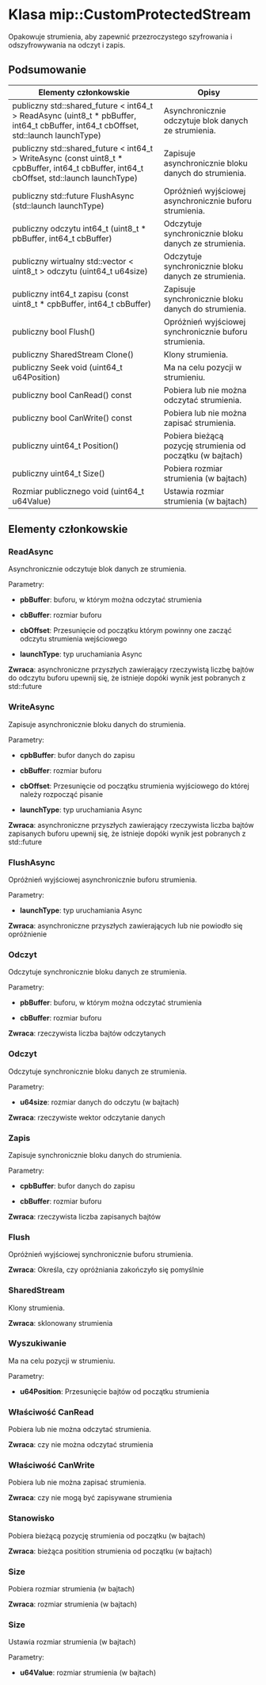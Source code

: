 # <a name="class-mipcustomprotectedstream"></a>Klasa mip::CustomProtectedStream 
Opakowuje strumienia, aby zapewnić przezroczystego szyfrowania i odszyfrowywania na odczyt i zapis.
  
## <a name="summary"></a>Podsumowanie
 Elementy członkowskie                        | Opisy                                
--------------------------------|---------------------------------------------
publiczny std::shared_future < int64_t > ReadAsync (uint8_t * pbBuffer, int64_t cbBuffer, int64_t cbOffset, std::launch launchType)  |  Asynchronicznie odczytuje blok danych ze strumienia.
publiczny std::shared_future < int64_t > WriteAsync (const uint8_t * cpbBuffer, int64_t cbBuffer, int64_t cbOffset, std::launch launchType)  |  Zapisuje asynchronicznie bloku danych do strumienia.
publiczny std::future<bool> FlushAsync (std::launch launchType)  |  Opróżnień wyjściowej asynchronicznie buforu strumienia.
 publiczny odczytu int64_t (uint8_t * pbBuffer, int64_t cbBuffer)  |  Odczytuje synchronicznie bloku danych ze strumienia.
publiczny wirtualny std::vector < uint8_t > odczytu (uint64_t u64size)  |  Odczytuje synchronicznie bloku danych ze strumienia.
 publiczny int64_t zapisu (const uint8_t * cpbBuffer, int64_t cbBuffer)  |  Zapisuje synchronicznie bloku danych do strumienia.
 publiczny bool Flush()  |  Opróżnień wyjściowej synchronicznie buforu strumienia.
 publiczny SharedStream Clone()  |  Klony strumienia.
 publiczny Seek void (uint64_t u64Position)  |  Ma na celu pozycji w strumieniu.
 publiczny bool CanRead() const  |  Pobiera lub nie można odczytać strumienia.
 publiczny bool CanWrite() const  |  Pobiera lub nie można zapisać strumienia.
 publiczny uint64_t Position()  |  Pobiera bieżącą pozycję strumienia od początku (w bajtach)
 publiczny uint64_t Size()  |  Pobiera rozmiar strumienia (w bajtach)
 Rozmiar publicznego void (uint64_t u64Value)  |  Ustawia rozmiar strumienia (w bajtach)
  
## <a name="members"></a>Elementy członkowskie
  
### <a name="readasync"></a>ReadAsync
Asynchronicznie odczytuje blok danych ze strumienia.

Parametry:  
* **pbBuffer**: buforu, w którym można odczytać strumienia 


* **cbBuffer**: rozmiar buforu 


* **cbOffset**: Przesunięcie od początku którym powinny one zacząć odczytu strumienia wejściowego 


* **launchType**: typ uruchamiania Async



  
**Zwraca**: asynchroniczne przyszłych zawierający rzeczywistą liczbę bajtów do odczytu buforu upewnij się, że istnieje dopóki wynik jest pobranych z std::future
  
### <a name="writeasync"></a>WriteAsync
Zapisuje asynchronicznie bloku danych do strumienia.

Parametry:  
* **cpbBuffer**: bufor danych do zapisu 


* **cbBuffer**: rozmiar buforu 


* **cbOffset**: Przesunięcie od początku strumienia wyjściowego do której należy rozpocząć pisanie 


* **launchType**: typ uruchamiania Async



  
**Zwraca**: asynchroniczne przyszłych zawierający rzeczywista liczba bajtów zapisanych buforu upewnij się, że istnieje dopóki wynik jest pobranych z std::future
  
### <a name="flushasync"></a>FlushAsync
Opróżnień wyjściowej asynchronicznie buforu strumienia.

Parametry:  
* **launchType**: typ uruchamiania Async



  
**Zwraca**: asynchroniczne przyszłych zawierających lub nie powiodło się opróżnienie
  
### <a name="read"></a>Odczyt
Odczytuje synchronicznie bloku danych ze strumienia.

Parametry:  
* **pbBuffer**: buforu, w którym można odczytać strumienia 


* **cbBuffer**: rozmiar buforu



  
**Zwraca**: rzeczywista liczba bajtów odczytanych
  
### <a name="read"></a>Odczyt
Odczytuje synchronicznie bloku danych ze strumienia.

Parametry:  
* **u64size**: rozmiar danych do odczytu (w bajtach)



  
**Zwraca**: rzeczywiste wektor odczytanie danych
  
### <a name="write"></a>Zapis
Zapisuje synchronicznie bloku danych do strumienia.

Parametry:  
* **cpbBuffer**: bufor danych do zapisu 


* **cbBuffer**: rozmiar buforu



  
**Zwraca**: rzeczywista liczba zapisanych bajtów
  
### <a name="flush"></a>Flush
Opróżnień wyjściowej synchronicznie buforu strumienia.

  
**Zwraca**: Określa, czy opróżniania zakończyło się pomyślnie
  
### <a name="sharedstream"></a>SharedStream
Klony strumienia.

  
**Zwraca**: sklonowany strumienia
  
### <a name="seek"></a>Wyszukiwanie
Ma na celu pozycji w strumieniu.

Parametry:  
* **u64Position**: Przesunięcie bajtów od początku strumienia


  
### <a name="canread"></a>Właściwość CanRead
Pobiera lub nie można odczytać strumienia.

  
**Zwraca**: czy nie można odczytać strumienia
  
### <a name="canwrite"></a>Właściwość CanWrite
Pobiera lub nie można zapisać strumienia.

  
**Zwraca**: czy nie mogą być zapisywane strumienia
  
### <a name="position"></a>Stanowisko
Pobiera bieżącą pozycję strumienia od początku (w bajtach)

  
**Zwraca**: bieżąca positition strumienia od początku (w bajtach)
  
### <a name="size"></a>Size
Pobiera rozmiar strumienia (w bajtach)

  
**Zwraca**: rozmiar strumienia (w bajtach)
  
### <a name="size"></a>Size
Ustawia rozmiar strumienia (w bajtach)

Parametry:  
* **u64Value**: rozmiar strumienia (w bajtach)

